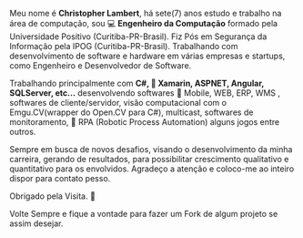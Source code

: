 Meu nome é **Christopher Lambert**, há sete(7) anos estudo e trabalho na área de computação, sou  :computer: **Engenheiro da Computação** formado pela Universidade Positivo (Curitiba-PR-Brasil). Fiz Pós em Segurança da Informação pela IPOG (Curitiba-PR-Brasil). Trabalhando com desenvolvimento de software e hardware em várias empresas e startups, como Engenheiro e Desenvolvedor de Software.

Trabalhando principalmente com **C#, :see_no_evil: Xamarin, ASPNET, Angular, SQLServer, etc...** desenvolvendo softwares :vibration_mode: Mobile, WEB, ERP, WMS , softwares de cliente/servidor, visão computacional com o Emgu.CV(wrapper do Open.CV para C#), multicast, softwares de monitoramento, :robot: RPA (Robotic Process Automation) alguns jogos entre outros.

Sempre em busca de novos desafios, visando o desenvolvimento da minha carreira, gerando de resultados, para possibilitar crescimento qualitativo e quantitativo para os envolvidos.
Agradeço a atenção e coloco-me ao inteiro dispor para contato pesso.

Obrigado pela Visita. :metal:

Volte Sempre e fique a vontade para fazer um Fork de algum projeto se assim desejar.
